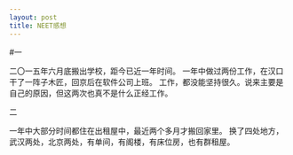 ```yaml
---
layout: post
title: NEET感想
---
```


#一

二〇一五年六月底搬出学校，距今已近一年时间。
一年中做过两份工作，在汉口干了一阵子木匠，回京后在软件公司上班。
工作，都没能坚持很久。说来主要是自己的原因，但这两次也真不是什么正经工作。

二

一年中大部分时间都住在出租屋中，最近两个多月才搬回家里。
换了四处地方，武汉两处，北京两处，有单间，有阁楼，有床位房，也有群租屋。
